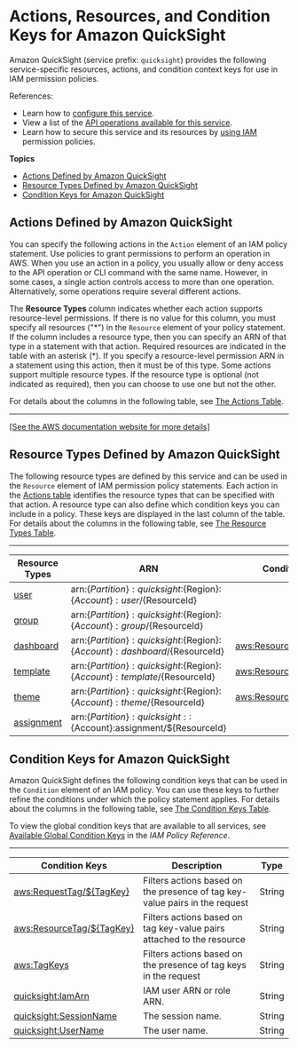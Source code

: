 # Actions, Resources, and Condition Keys for Amazon QuickSight<a name="list_amazonquicksight"></a>

Amazon QuickSight \(service prefix: `quicksight`\) provides the following service\-specific resources, actions, and condition context keys for use in IAM permission policies\.

References:
+ Learn how to [configure this service](https://docs.aws.amazon.com/quicksight/latest/user/welcome.html)\.
+ View a list of the [API operations available for this service](https://docs.aws.amazon.com/quicksight/latest/APIReference/)\.
+ Learn how to secure this service and its resources by [using IAM](https://docs.aws.amazon.com/quicksight/latest/user/working-with-iam.html) permission policies\.

**Topics**
+ [Actions Defined by Amazon QuickSight](#amazonquicksight-actions-as-permissions)
+ [Resource Types Defined by Amazon QuickSight](#amazonquicksight-resources-for-iam-policies)
+ [Condition Keys for Amazon QuickSight](#amazonquicksight-policy-keys)

## Actions Defined by Amazon QuickSight<a name="amazonquicksight-actions-as-permissions"></a>

You can specify the following actions in the `Action` element of an IAM policy statement\. Use policies to grant permissions to perform an operation in AWS\. When you use an action in a policy, you usually allow or deny access to the API operation or CLI command with the same name\. However, in some cases, a single action controls access to more than one operation\. Alternatively, some operations require several different actions\.

The **Resource Types** column indicates whether each action supports resource\-level permissions\. If there is no value for this column, you must specify all resources \("\*"\) in the `Resource` element of your policy statement\. If the column includes a resource type, then you can specify an ARN of that type in a statement with that action\. Required resources are indicated in the table with an asterisk \(\*\)\. If you specify a resource\-level permission ARN in a statement using this action, then it must be of this type\. Some actions support multiple resource types\. If the resource type is optional \(not indicated as required\), then you can choose to use one but not the other\.

For details about the columns in the following table, see [The Actions Table](reference_policies_actions-resources-contextkeys.md#actions_table)\.


****  
[\[See the AWS documentation website for more details\]](http://docs.aws.amazon.com/IAM/latest/UserGuide/list_amazonquicksight.html)

## Resource Types Defined by Amazon QuickSight<a name="amazonquicksight-resources-for-iam-policies"></a>

The following resource types are defined by this service and can be used in the `Resource` element of IAM permission policy statements\. Each action in the [Actions table](#amazonquicksight-actions-as-permissions) identifies the resource types that can be specified with that action\. A resource type can also define which condition keys you can include in a policy\. These keys are displayed in the last column of the table\. For details about the columns in the following table, see [The Resource Types Table](reference_policies_actions-resources-contextkeys.md#resources_table)\.


****  

| Resource Types | ARN | Condition Keys | 
| --- | --- | --- | 
|   [ user ](https://docs.aws.amazon.com/quicksight/latest/APIReference/API_User.html)  |  arn:$\{Partition\}:quicksight:$\{Region\}:$\{Account\}:user/$\{ResourceId\}  |  | 
|   [ group ](https://docs.aws.amazon.com/quicksight/latest/APIReference/API_Group.html)  |  arn:$\{Partition\}:quicksight:$\{Region\}:$\{Account\}:group/$\{ResourceId\}  |  | 
|   [ dashboard ](https://docs.aws.amazon.com/quicksight/latest/APIReference/API_Dashboard.html)  |  arn:$\{Partition\}:quicksight:$\{Region\}:$\{Account\}:dashboard/$\{ResourceId\}  |   [ aws:ResourceTag/$\{TagKey\} ](#amazonquicksight-aws_ResourceTag___TagKey_)   | 
|   [ template ](https://docs.aws.amazon.com/quicksight/latest/APIReference/API_Template.html)  |  arn:$\{Partition\}:quicksight:$\{Region\}:$\{Account\}:template/$\{ResourceId\}  |   [ aws:ResourceTag/$\{TagKey\} ](#amazonquicksight-aws_ResourceTag___TagKey_)   | 
|   [ theme ](https://docs.aws.amazon.com/quicksight/latest/APIReference/API_Theme.html)  |  arn:$\{Partition\}:quicksight:$\{Region\}:$\{Account\}:theme/$\{ResourceId\}  |   [ aws:ResourceTag/$\{TagKey\} ](#amazonquicksight-aws_ResourceTag___TagKey_)   | 
|   [ assignment ](https://docs.aws.amazon.com/quicksight/latest/APIReference/API_IAMPolicyAssignment.html)  |  arn:$\{Partition\}:quicksight::$\{Account\}:assignment/$\{ResourceId\}  |  | 

## Condition Keys for Amazon QuickSight<a name="amazonquicksight-policy-keys"></a>

Amazon QuickSight defines the following condition keys that can be used in the `Condition` element of an IAM policy\. You can use these keys to further refine the conditions under which the policy statement applies\. For details about the columns in the following table, see [The Condition Keys Table](reference_policies_actions-resources-contextkeys.md#context_keys_table)\.

To view the global condition keys that are available to all services, see [Available Global Condition Keys](reference_policies_condition-keys.html#AvailableKeys) in the *IAM Policy Reference*\.


****  

| Condition Keys | Description | Type | 
| --- | --- | --- | 
|   [ aws:RequestTag/$\{TagKey\} ](https://docs.aws.amazon.com/IAM/latest/UserGuide/reference_policies_condition-keys.html#condition-keys-requesttag)  | Filters actions based on the presence of tag key\-value pairs in the request | String | 
|   [ aws:ResourceTag/$\{TagKey\} ](https://docs.aws.amazon.com/IAM/latest/UserGuide/reference_policies_condition-keys.html#condition-keys-resourcetag)  | Filters actions based on tag key\-value pairs attached to the resource | String | 
|   [ aws:TagKeys ](https://docs.aws.amazon.com/IAM/latest/UserGuide/reference_policies_condition-keys.html#condition-keys-tagkeys)  | Filters actions based on the presence of tag keys in the request | String | 
|   [ quicksight:IamArn ](https://docs.aws.amazon.com/quicksight/latest/user/iam-actions.html)  | IAM user ARN or role ARN\. | String | 
|   [ quicksight:SessionName ](https://docs.aws.amazon.com/quicksight/latest/user/iam-actions.html)  | The session name\. | String | 
|   [ quicksight:UserName ](https://docs.aws.amazon.com/quicksight/latest/user/iam-actions.html)  | The user name\. | String | 